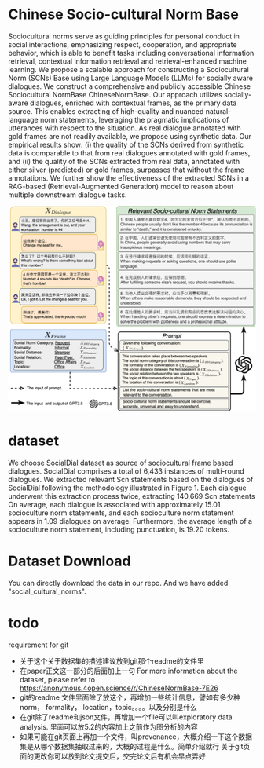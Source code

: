 # Chinese Socio-cultural Norm Base
Sociocultural norms serve as guiding principles for personal conduct in social interactions, emphasizing respect, cooperation, and appropriate behavior, which is able to benefit tasks including conversational information retrieval, contextual information retrieval and retrieval-enhanced machine learning. 
We propose a scalable approach for constructing a Sociocultural Norm (SCNs) Base using Large Language Models (LLMs) for socially aware dialogues. We construct a comprehensive and publicly accessible Chinese Sociocultural NormBase ChineseNormBase.
Our approach utilizes socially-aware dialogues, enriched with contextual frames, as the primary data source. 
This enables extracting of high-quality and nuanced natural-language norm statements, leveraging the pragmatic implications of utterances with respect to the situation. 
As real dialogue annotated with gold frames are not readily available, we propose using synthetic data. 
Our empirical results show: (i) the quality of the SCNs derived from synthetic data is comparable to that from real dialogues annotated with gold frames, and (ii) the quality of the SCNs  extracted from real data, annotated with either silver (predicted) or gold frames, surpasses that without the frame annotations.
We further show the effectiveness of the extracted SCNs in a RAG-based (Retrieval-Augmented Generation) model to reason about multiple  downstream dialogue tasks. 

<div align="center">
<img src=doc/norm_extraction.png />  
<!-- <img src=doc/norm_extraction.png width=350 height=250 />   -->
</div>

# dataset
We choose SocialDial dataset as source of sociocultural frame based dialogues. SocialDial comprises a total of 6,433 instances of multi-round dialogues. We extracted relevant Scn statements based on the dialogues of SocialDial following the methodology illustrated in Figure 1.
Each dialogue underwent this extraction process twice, extracting
140,669 Scn statements
On average, each dialogue is associated with approximately 15.01 socioculture norm statements, and each socioculture norm statement appears in 1.09 dialogues on average. Furthermore, the average length of a socioculture norm statement, including punctuation, is 19.20 tokens.


# Dataset Download
You can directly download the data in our repo. And we have added "social_cultural_norms".


# todo
requirement for git
- 关于这个关于数据集的描述建议放到git那个readme的文件里
- 在paper正文这一部分的后面加上一句 For more information about the dataset, please refer to https://anonymous.4open.science/r/ChineseNormBase-7E26
- git的readme 文件里面除了放这个，再增加一些统计信息，譬如有多少种norm， formality， location，topic。。。。以及分别是什么
- 在git除了readme和json文件，再增加一个file可以叫exploratory data analysis. 里面可以放5.2的内容加上之前作为图分析的内容
- 如果可能在git页面上再加一个文件，叫provenance，大概介绍一下这个数据集是从哪个数据集抽取过来的，大概的过程是什么。简单介绍就行
关于git页面的更改你可以放到论文提交后，交完论文后有机会早点弄好
